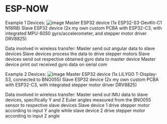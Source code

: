 # ESP-NOW

Example 1
Devices:
![image](https://github.com/user-attachments/assets/16754321-6825-4c28-940d-f1b7e944de9f)
Master ESP32 device (1x ESP32-S3-DevKit-C1 N16R8)
Slave ESP32 device (2x my own custom PCBA with ESP32-C3, with integrated MPU-6050 gyro/accelerometer, and stepper motor driver DRV8825)

Data involved in wireless transfer:
Master send out angular data to slave devices
Slave devices process the data to drive stepper motors
Slave devices send out respective obtained gyro data to master device
Master device print out received gyro data on serial com

Example 2
Devices:
![image](https://github.com/user-attachments/assets/bde1adad-085c-48d7-8af5-618fb9222117)
Master ESP32 device (1x LILYGO T-Display-S3, connected to BNO055)
Slave ESP32 device (2x my own custom PCBA with ESP32-C3, with integrated stepper motor driver DRV8825)

Data involved in wireless transfer:
Master send out IMU data to slave devices, specifically Y and Z Euler angles measured from the BNO055 sensor to respective slave devices
Slave device 1 drive stepper motor according to input Y angle while slave device 2 drive stepper motor according to input Z angle

